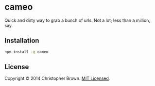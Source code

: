 # cameo

Quick and dirty way to grab a bunch of urls. Not a lot; less than a million, say.




## Installation

```sh
npm install -g cameo
```



## License

Copyright © 2014 Christopher Brown. [MIT Licensed](LICENSE).
